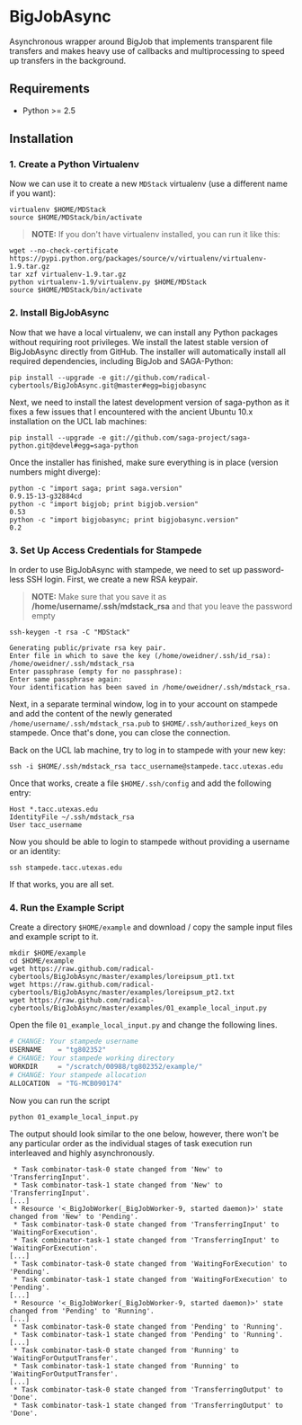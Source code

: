# BigJobAsync

Asynchronous wrapper around BigJob that implements transparent file transfers
and makes heavy use of callbacks and multiprocessing to speed up transfers in
the background.

## Requirements

* Python >= 2.5

## Installation

### 1. Create a Python Virtualenv

Now we can use it to create a new `MDStack` virtualenv (use a different name if you want):

```
virtualenv $HOME/MDStack
source $HOME/MDStack/bin/activate
```

> **NOTE:** If you don't have virtualenv installed, you can run it like this:
```
wget --no-check-certificate https://pypi.python.org/packages/source/v/virtualenv/virtualenv-1.9.tar.gz
tar xzf virtualenv-1.9.tar.gz
python virtualenv-1.9/virtualenv.py $HOME/MDStack
source $HOME/MDStack/bin/activate
```

### 2. Install BigJobAsync

Now that we have a local virtualenv, we can install any Python packages without requiring root privileges. We install the latest stable version of BigJobAsync directly from GitHub. The installer will automatically install all required dependencies, including BigJob and SAGA-Python:

```
pip install --upgrade -e git://github.com/radical-cybertools/BigJobAsync.git@master#egg=bigjobasync
```

Next, we need to install the latest development version of saga-python as it fixes a few issues that I encountered with the ancient Ubuntu 10.x installation on the UCL lab machines:

```
pip install --upgrade -e git://github.com/saga-project/saga-python.git@devel#egg=saga-python
```

Once the installer has finished, make sure everything is in place (version numbers might diverge):

```
python -c "import saga; print saga.version"
0.9.15-13-g32884cd
python -c "import bigjob; print bigjob.version"
0.53
python -c "import bigjobasync; print bigjobasync.version"
0.2
```

### 3. Set Up Access Credentials for Stampede

In order to use BigJobAsync with stampede, we need to set up password-less SSH login. First, we create a new RSA keypair.

> **NOTE:** Make sure that you save it as **/home/username/.ssh/mdstack_rsa** and that you leave the password empty

```
ssh-keygen -t rsa -C "MDStack" 

Generating public/private rsa key pair.
Enter file in which to save the key (/home/oweidner/.ssh/id_rsa): /home/oweidner/.ssh/mdstack_rsa
Enter passphrase (empty for no passphrase): 
Enter same passphrase again: 
Your identification has been saved in /home/oweidner/.ssh/mdstack_rsa.
```

Next, in a separate terminal window, log in to your account on stampede and add the content of the newly generated `/home/username/.ssh/mdstack_rsa.pub` to `$HOME/.ssh/authorized_keys` on stampede. Once that's done, you can close the connection. 

Back on the UCL lab machine, try to log in to stampede with your new key:

```
ssh -i $HOME/.ssh/mdstack_rsa tacc_username@stampede.tacc.utexas.edu
```

Once that works, create a file `$HOME/.ssh/config` and add the following entry:

```
Host *.tacc.utexas.edu
IdentityFile ~/.ssh/mdstack_rsa
User tacc_username
```

Now you should be able to login to stampede without providing a username or an identity: 

```
ssh stampede.tacc.utexas.edu
```

If that works, you are all set. 

### 4. Run the Example Script 

Create a directory `$HOME/example` and download / copy the sample input files and example script to it.

```
mkdir $HOME/example
cd $HOME/example
wget https://raw.github.com/radical-cybertools/BigJobAsync/master/examples/loreipsum_pt1.txt
wget https://raw.github.com/radical-cybertools/BigJobAsync/master/examples/loreipsum_pt2.txt
wget https://raw.github.com/radical-cybertools/BigJobAsync/master/examples/01_example_local_input.py
```

Open the file `01_example_local_input.py` and change the following lines.

```Python
# CHANGE: Your stampede username
USERNAME    = "tg802352" 
# CHANGE: Your stampede working directory 
WORKDIR     = "/scratch/00988/tg802352/example/"
# CHANGE: Your stampede allocation
ALLOCATION  = "TG-MCB090174"
```

Now you can run the script

```
python 01_example_local_input.py
```

The output should look similar to the one below, however, there won't be any particular order as the individual stages of task execution run interleaved and highly asynchronously.

```
 * Task combinator-task-0 state changed from 'New' to 'TransferringInput'.
 * Task combinator-task-1 state changed from 'New' to 'TransferringInput'.
[...]
 * Resource '<_BigJobWorker(_BigJobWorker-9, started daemon)>' state changed from 'New' to 'Pending'.
 * Task combinator-task-0 state changed from 'TransferringInput' to 'WaitingForExecution'.
 * Task combinator-task-1 state changed from 'TransferringInput' to 'WaitingForExecution'.
[...]
 * Task combinator-task-0 state changed from 'WaitingForExecution' to 'Pending'.
 * Task combinator-task-1 state changed from 'WaitingForExecution' to 'Pending'.
[...]
 * Resource '<_BigJobWorker(_BigJobWorker-9, started daemon)>' state changed from 'Pending' to 'Running'.
[...]
 * Task combinator-task-0 state changed from 'Pending' to 'Running'.
 * Task combinator-task-1 state changed from 'Pending' to 'Running'.
[...]
 * Task combinator-task-0 state changed from 'Running' to 'WaitingForOutputTransfer'.
 * Task combinator-task-1 state changed from 'Running' to 'WaitingForOutputTransfer'.
[...]
 * Task combinator-task-0 state changed from 'TransferringOutput' to 'Done'.
 * Task combinator-task-1 state changed from 'TransferringOutput' to 'Done'.
```
